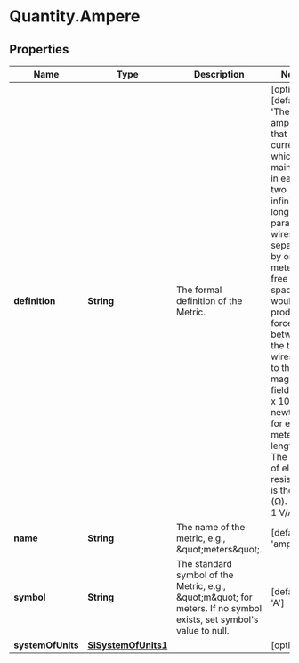 # Quantity.Ampere

## Properties
Name | Type | Description | Notes
------------ | ------------- | ------------- | -------------
**definition** | **String** | The formal definition of the Metric. | [optional] [default to &#39;The ampere is that current which, if maintained in each of two infinitely long parallel wires separated by one meter in free space, would produce a force between the two wires (due to their magnetic fields) of 2 x 10⁻⁷ newtons for each meter of length. The SI unit of electric resistance is the ohm (Ω). 1 Ω &#x3D; 1 V/A.&#39;]
**name** | **String** | The name of the metric, e.g., \&quot;meters\&quot;. | [default to &#39;ampere&#39;]
**symbol** | **String** | The standard symbol of the Metric, e.g., \&quot;m\&quot; for meters. If no symbol exists, set symbol&#39;s value to null. | [default to &#39;A&#39;]
**systemOfUnits** | [**SiSystemOfUnits1**](SiSystemOfUnits1.md) |  | [optional] 



